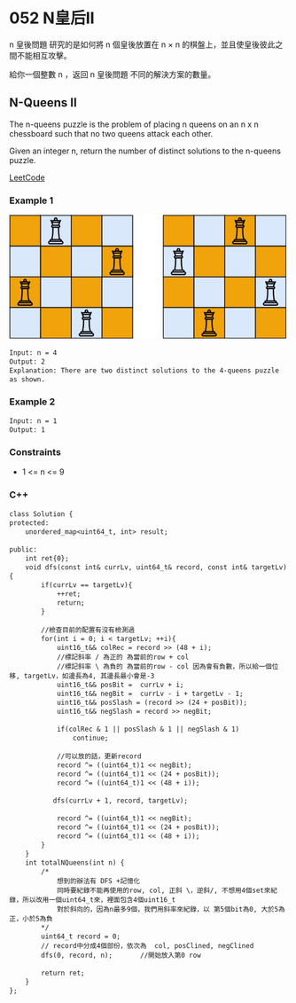# 052 N皇后II

n 皇後問題 研究的是如何將 n 個皇後放置在 n × n 的棋盤上，並且使皇後彼此之間不能相互攻擊。

給你一個整數 n ，返回 n 皇後問題 不同的解決方案的數量。

## N-Queens II

The n-queens puzzle is the problem of placing n queens on an n x n chessboard such that no two queens attack each other.

Given an integer n, return the number of distinct solutions to the n-queens puzzle.

[LeetCode](https://leetcode-cn.com/n-queens-ii/)

### Example 1

<img src="img/052.jpg" width = "500"/>

```
Input: n = 4
Output: 2
Explanation: There are two distinct solutions to the 4-queens puzzle as shown.
```

### Example 2

```
Input: n = 1
Output: 1
``` 

### Constraints

* 1 <= n <= 9

### C++ 

```
class Solution {
protected:
    unordered_map<uint64_t, int> result;

public:
    int ret{0};
    void dfs(const int& currLv, uint64_t& record, const int& targetLv){
        if(currLv == targetLv){
            ++ret;
            return;
        }

        //檢查目前的配置有沒有檢測過     
        for(int i = 0; i < targetLv; ++i){
            uint16_t&& colRec = record >> (48 + i);
            //標記斜率 / 為正的 為當前的row + col
            //標記斜率 \ 為負的 為當前的row - col 因為會有負數，所以給一個位移, targetLv，如邊長為4, 其邊長最小會是-3
            uint16_t&& posBit =  currLv + i;
            uint16_t&& negBit =  currLv - i + targetLv - 1; 
            uint16_t&& posSlash = (record >> (24 + posBit));
            uint16_t&& negSlash = record >> negBit;
                
            if(colRec & 1 || posSlash & 1 || negSlash & 1)
                continue;
                
            //可以放的話，更新record
            record ^= ((uint64_t)1 << negBit);
            record ^= ((uint64_t)1 << (24 + posBit));
            record ^= ((uint64_t)1 << (48 + i));

           dfs(currLv + 1, record, targetLv);
                
            record ^= ((uint64_t)1 << negBit);
            record ^= ((uint64_t)1 << (24 + posBit));
            record ^= ((uint64_t)1 << (48 + i));
        }        
    }
    int totalNQueens(int n) {
        /*
            想到的辦法有 DFS +記憶化
            同時要紀錄不能再使用的row, col, 正斜 \，逆斜/, 不想用4個set來紀錄，所以改用一個uint64_t來，裡面包含4個uint16_t
            對於斜向的，因為n最多9個，我們用斜率來紀錄，以 第5個bit為0, 大於5為正，小於5為負
        */
        uint64_t record = 0;
        // record中分成4個部份，依次為  col, posClined, negClined
        dfs(0, record, n);       //開始放入第0 row

        return ret;
    }
};
```
